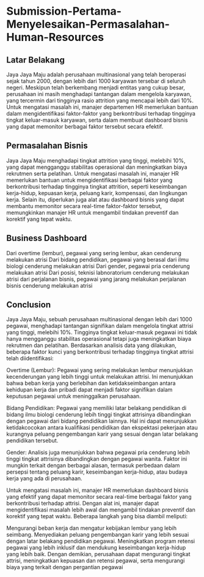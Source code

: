 # Submission-Pertama-Menyelesaikan-Permasalahan-Human-Resources

## Latar Belakang

Jaya Jaya Maju adalah perusahaan multinasional yang telah beroperasi sejak tahun 2000, dengan lebih dari 1000 karyawan tersebar di seluruh negeri. Meskipun telah berkembang menjadi entitas yang cukup besar, perusahaan ini masih menghadapi tantangan dalam mengelola karyawan, yang tercermin dari tingginya rasio attrition yang mencapai lebih dari 10%. Untuk mengatasi masalah ini, manajer departemen HR memerlukan bantuan dalam mengidentifikasi faktor-faktor yang berkontribusi terhadap tingginya tingkat keluar-masuk karyawan, serta dalam membuat dashboard bisnis yang dapat memonitor berbagai faktor tersebut secara efektif.

## Permasalahan Bisnis

Jaya Jaya Maju menghadapi tingkat attrition yang tinggi, melebihi 10%, yang dapat mengganggu stabilitas operasional dan meningkatkan biaya rekrutmen serta pelatihan. Untuk mengatasi masalah ini, manajer HR memerlukan bantuan untuk mengidentifikasi berbagai faktor yang berkontribusi terhadap tingginya tingkat attrition, seperti keseimbangan kerja-hidup, kepuasan kerja, peluang karir, kompensasi, dan lingkungan kerja. Selain itu, diperlukan juga alat atau dashboard bisnis yang dapat membantu memonitor secara real-time faktor-faktor tersebut, memungkinkan manajer HR untuk mengambil tindakan preventif dan korektif yang tepat waktu.

## Business Dashboard

Dari overtime (lembur), pegawai yang sering lembur, akan cenderung melakukan atrisi
Dari bidang pendidikan, pegawai yang berasal dari ilmu biologi cenderung melakukan atrisi
Dari gender, pegawai pria cenderung melakukan atrisi
Dari posisi, teknisi labnoratorium cenderung melakukan atrisi
dari perjalanan bisnis, pegawai yang jarang melakukan perjalanan bisnis cenderung melakukan atrisi

## Conclusion

Jaya Jaya Maju, sebuah perusahaan multinasional dengan lebih dari 1000 pegawai, menghadapi tantangan signifikan dalam mengelola tingkat attrisi yang tinggi, melebihi 10%. Tingginya tingkat keluar-masuk pegawai ini tidak hanya mengganggu stabilitas operasional tetapi juga meningkatkan biaya rekrutmen dan pelatihan. Berdasarkan analisis data yang dilakukan, beberapa faktor kunci yang berkontribusi terhadap tingginya tingkat attrisi telah diidentifikasi:

Overtime (Lembur): Pegawai yang sering melakukan lembur menunjukkan kecenderungan yang lebih tinggi untuk melakukan attrisi. Ini menunjukkan bahwa beban kerja yang berlebihan dan ketidakseimbangan antara kehidupan kerja dan pribadi dapat menjadi faktor signifikan dalam keputusan pegawai untuk meninggalkan perusahaan.

Bidang Pendidikan: Pegawai yang memiliki latar belakang pendidikan di bidang ilmu biologi cenderung lebih tinggi tingkat attrisinya dibandingkan dengan pegawai dari bidang pendidikan lainnya. Hal ini dapat menunjukkan ketidakcocokan antara kualifikasi pendidikan dan ekspektasi pekerjaan atau kurangnya peluang pengembangan karir yang sesuai dengan latar belakang pendidikan tersebut.

Gender: Analisis juga menunjukkan bahwa pegawai pria cenderung lebih tinggi tingkat attrisinya dibandingkan dengan pegawai wanita. Faktor ini mungkin terkait dengan berbagai alasan, termasuk perbedaan dalam persepsi tentang peluang karir, keseimbangan kerja-hidup, atau budaya kerja yang ada di perusahaan.

Untuk mengatasi masalah ini, manajer HR memerlukan dashboard bisnis yang efektif yang dapat memonitor secara real-time berbagai faktor yang berkontribusi terhadap attrisi. Dengan alat ini, manajer dapat mengidentifikasi masalah lebih awal dan mengambil tindakan preventif dan korektif yang tepat waktu. Beberapa langkah yang bisa diambil meliputi:

Mengurangi beban kerja dan mengatur kebijakan lembur yang lebih seimbang.
Menyediakan peluang pengembangan karir yang lebih sesuai dengan latar belakang pendidikan pegawai.
Meningkatkan program retensi pegawai yang lebih inklusif dan mendukung keseimbangan kerja-hidup yang lebih baik.
Dengan demikian, perusahaan dapat mengurangi tingkat attrisi, meningkatkan kepuasan dan retensi pegawai, serta mengurangi biaya yang terkait dengan pergantian pegawai
